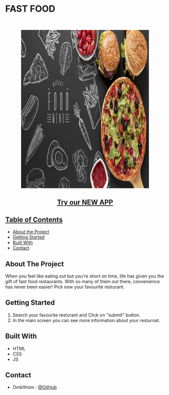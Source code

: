 # FAST FOOD

<br />

<p align = "center">
  <img src= 'https://github.com/OmklthomAmara/Autocomplete/blob/main/reimg.jpg?raw=true' width="80%" height="500" />
</p>
  <h2 align="center"><a href='https://omklthomamara.github.io/Autocomplete'/>Try our NEW APP</h2>

<!-- TABLE OF CONTENTS -->

## Table of Contents

- [About the Project](#about-the-project)
- [Getting Started](#getting-started)
- [Built With](#built-with)
- [Contact](#contact)

<!-- ABOUT THE PROJECT -->

## About The Project

When you feel like eating out but you're short on time, life has given you the gift of fast food restaurants. With so many of them out there, convenience has never been easier! Pick now your favourite resturant.

<!-- GETTING STARTED -->

## Getting Started

1. Search your favourite resturant and Click on "submit" button.
2. In the main screen you can see more information about your resturnat.

## Built With

- HTML
- CSS
- JS

<!-- CONTACT -->

## Contact

- Omklthom : [@GitHub](https://github.com/OmklthomAmara)
